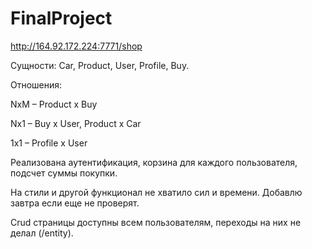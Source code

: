 # FinalProject
http://164.92.172.224:7771/shop

Сущности:
Car,
Product,
User,
Profile,
Buy.

Отношения:

NxM – Product x Buy

Nx1 – Buy x User, Product x Car

1x1 – Profile x User


Реализована аутентификация, корзина для каждого пользователя, подсчет суммы покупки.

На стили и другой функционал не хватило сил и времени. Добавлю завтра если еще не проверят.

Crud страницы доступны всем пользователям, переходы на них не делал (/entity).
